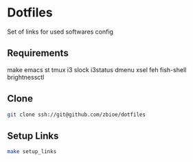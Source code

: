 # Dotfiles

Set of links for used softwares config

## Requirements

make emacs st tmux i3 slock i3status dmenu xsel feh fish-shell brightnessctl

## Clone
```sh
git clone ssh://git@github.com/zbioe/dotfiles
```

## Setup Links

```sh
make setup_links
```
